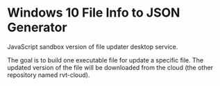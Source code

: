 # Windows 10 File Info to JSON Generator

JavaScript sandbox version of file updater desktop service.

The goal is to build one executable file for update a specific file.
The updated version of the file will be downloaded from the cloud (the other repository named rvt-cloud).